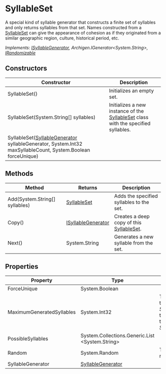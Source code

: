 # SyllableSet

A special kind of syllable generator that constructs a finite set of syllables and only returns syllables from that set. Names constructed from a [SyllableSet](syllableset.md) can give the appearance of cohesion as if they originated from a similar geographic region, culture, historical period, etc.

*Implements: [ISyllableGenerator](isyllablegenerator.md), Archigen.IGenerator&lt;System.String&gt;, [IRandomizable](irandomizable.md)*

## Constructors

| Constructor | Description |
|-------------|-------------|
| SyllableSet() | Initializes an empty set. |
| SyllableSet(System.String[] syllables) | Initializes a new instance of the [SyllableSet](syllableset.md) class with the specified syllables. |
| SyllableSet([SyllableGenerator](syllablegenerator.md) syllableGenerator, System.Int32 maxSyllableCount, System.Boolean forceUnique) |  |

## Methods

| Method | Returns | Description |
|--------|---------|-------------|
| Add(System.String[] syllables)| [SyllableSet](syllableset.md) | Adds the specified syllables to the set. |
| Copy()| [ISyllableGenerator](isyllablegenerator.md) | Creates a deep copy of this [SyllableSet](syllableset.md). |
| Next()| System.String | Generates a new syllable from the set. |

## Properties

| Property | Type | Description |
|----------|------|-------------|
| ForceUnique | System.Boolean |  |
| MaximumGeneratedSyllables | System.Int32 | The maximum number of syllables for the *Syllabore.SyllableSet.SyllableGenerator* to generate. This value has no effect if there is no *Syllabore.SyllableSet.SyllableGenerator*. |
| PossibleSyllables | System.Collections.Generic.List &lt;System.String&gt; |  |
| Random | System.Random | The instance used to simulate randomness. |
| SyllableGenerator | [SyllableGenerator](syllablegenerator.md) |  |
